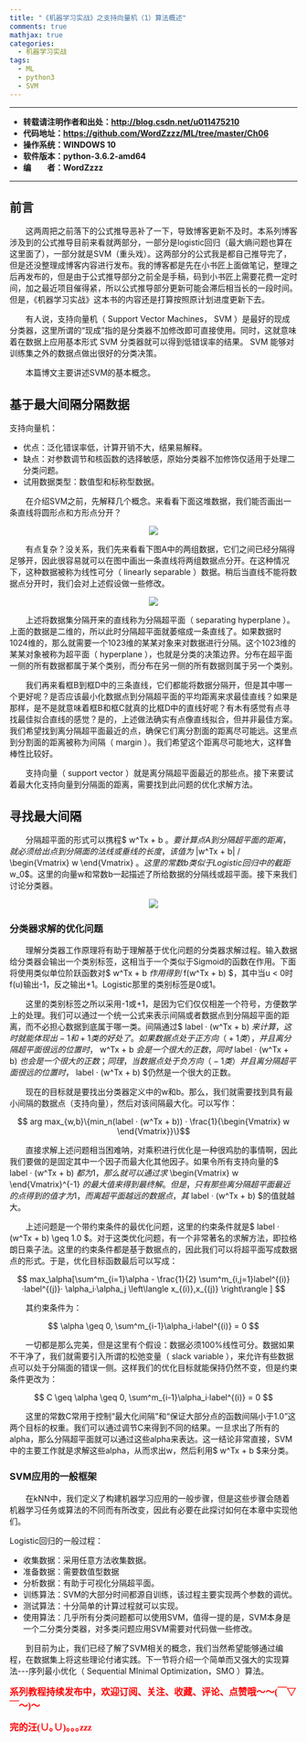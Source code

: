 ```yaml
---
title: "《机器学习实战》之支持向量机（1）算法概述"
comments: true
mathjax: true
categories:
  - 机器学习实战
tags:
  - ML
  - python3
  - SVM
---
```


----------

- **转载请注明作者和出处：http://blog.csdn.net/u011475210**
- **代码地址：https://github.com/WordZzzz/ML/tree/master/Ch06**
- **操作系统：WINDOWS 10**
- **软件版本：python-3.6.2-amd64**
- **编&emsp;&emsp;者：WordZzzz**

----------

## 前言

&emsp;&emsp;这两周把之前落下的公式推导恶补了一下，导致博客更新不及时。本系列博客涉及到的公式推导目前来看就两部分，一部分是logistic回归（最大熵问题也算在这里面了），一部分就是SVM（重头戏）。这两部分的公式我是都自己推导完了，但是还没整理成博客内容进行发布。我的博客都是先在小书匠上面做笔记，整理之后再发布的，但是由于公式推导部分之前全是手稿，码到小书匠上需要花费一定时间，加之最近项目催得紧，所以公式推导部分更新可能会滞后相当长的一段时间。但是，《机器学习实战》这本书的内容还是打算按照原计划进度更新下去。

&emsp;&emsp;有人说，支持向量机（ Support Vector Machines， SVM ）是最好的现成分类器，这里所谓的“现成”指的是分类器不加修改即可直接使用。同时，这就意味着在数据上应用基本形式 SVM 分类器就可以得到低错误率的结果。 SVM 能够对训练集之外的数据点做出很好的分类决策。

&emsp;&emsp;本篇博文主要讲述SVM的基本概念。

## 基于最大间隔分隔数据

支持向量机：

- 优点：泛化错误率低，计算开销不大，结果易解释。
- 缺点：对参数调节和核函数的选择敏感，原始分类器不加修饰仅适用于处理二分类问题。
- 试用数据类型：数值型和标称型数据。

&emsp;&emsp;在介绍SVM之前，先解释几个概念。来看看下面这堆数据，我们能否画出一条直线将圆形点和方形点分开？

<p></p>
<div align=center><img src="http://img.blog.csdn.net/20171008224923812?watermark/2/text/aHR0cDovL2Jsb2cuY3Nkbi5uZXQvdTAxMTQ3NTIxMA==/font/5a6L5L2T/fontsize/400/fill/I0JBQkFCMA==/dissolve/70/gravity/SouthEast"/></div>
<p></p>

&emsp;&emsp;有点复杂？没关系，我们先来看看下图A中的两组数据，它们之间已经分隔得足够开，因此很容易就可以在图中画出一条直线将两组数据点分开。在这种情况下，这种数据被称为线性可分（ linearly separable ）数据。稍后当直线不能将数据点分开时，我们会对上述假设做一些修改。

<p></p>
<div align=center><img src="http://img.blog.csdn.net/20171008224940599?watermark/2/text/aHR0cDovL2Jsb2cuY3Nkbi5uZXQvdTAxMTQ3NTIxMA==/font/5a6L5L2T/fontsize/400/fill/I0JBQkFCMA==/dissolve/70/gravity/SouthEast"/></div>
<p></p>

&emsp;&emsp;上述将数据集分隔开来的直线称为分隔超平面（ separating hyperplane ）。上面的数据是二维的，所以此时分隔超平面就萎缩成一条直线了。如果数据时1024维的，那么就需要一个1023维的某某对象来对数据进行分隔。这个1023维的某某对象被称为超平面（ hyperplane ），也就是分类的决策边界。分布在超平面一侧的所有数据都属于某个类别，而分布在另一侧的所有数据则属于另一个类别。

&emsp;&emsp;我们再来看框B到框D中的三条直线，它们都能将数据分隔开，但是其中哪一个更好呢？是否应该最小化数据点到分隔超平面的平均距离来求最佳直线？如果是那样，是不是就意味着框B和框C就真的比框D中的直线好呢？有木有感觉有点寻找最佳拟合直线的感觉？是的，上述做法确实有点像直线拟合，但并非最佳方案。我们希望找到离分隔超平面最近的点，确保它们离分割面的距离尽可能远。这里点到分割面的距离被称为间隔（ margin ）。我们希望这个距离尽可能地大，这样鲁棒性比较好。

&emsp;&emsp;支持向量（ support vector ）就是离分隔超平面最近的那些点。接下来要试着最大化支持向量到分隔面的距离，需要找到此问题的优化求解方法。

## 寻找最大间隔

&emsp;&emsp;分隔超平面的形式可以携程$ w^Tx + b $。要计算点A到分隔超平面的距离，就必须给出点到分隔面的法线或垂线的长度，该值为$ |w^Tx + b| / \begin{Vmatrix} w \end{Vmatrix} $。这里的常数b类似于Logistic回归中的截距$w_0$。这里的向量w和常数b一起描述了所给数据的分隔线或超平面。接下来我们讨论分类器。

<p></p>
<div align=center><img src="http://img.blog.csdn.net/20171008225002114?watermark/2/text/aHR0cDovL2Jsb2cuY3Nkbi5uZXQvdTAxMTQ3NTIxMA==/font/5a6L5L2T/fontsize/400/fill/I0JBQkFCMA==/dissolve/70/gravity/SouthEast"/></div>
<p></p>

### 分类器求解的优化问题

&emsp;&emsp;理解分类器工作原理将有助于理解基于优化问题的分类器求解过程。输入数据给分类器会输出一个类别标签，这相当于一个类似于Sigmoid的函数在作用。下面将使用类似单位阶跃函数对$ w^Tx + b $作用得到$ f(w^Tx + b) $，其中当u < 0时f(u)输出-1，反之输出+1。Logistic那里的类别标签是0或1。

&emsp;&emsp;这里的类别标签之所以采用-1或+1，是因为它们仅仅相差一个符号，方便数学上的处理。我们可以通过一个统一公式来表示间隔或者数据点到分隔超平面的距离，而不必担心数据到底属于哪一类。间隔通过$ label · (w^Tx + b) $来计算，这时就能体现出-1和+1类的好处了。如果数据点处于正方向（+1类），并且离分隔超平面很远的位置时，$ w^Tx + b $会是一个很大的正数，同时$ label · (w^Tx + b) $也会是一个很大的正数；同理，当数据点处于负方向（-1类）并且离分隔超平面很远的位置时，$ label · (w^Tx + b) $仍然是一个很大的正数。

&emsp;&emsp;现在的目标就是要找出分类器定义中的w和b。那么，我们就需要找到具有最小间隔的数据点（支持向量），然后对该间隔最大化。可以写作：

$$ arg max_{w,b}\{min_n(label · (w^Tx + b)) · \frac{1}{\begin{Vmatrix} w \end{Vmatrix}}\}$$

&emsp;&emsp;直接求解上述问题相当困难呐，对乘积进行优化是一种很鸡肋的事情啊，因此我们要做的是固定其中一个因子而最大化其他因子。如果令所有支持向量的$ label · (w^Tx + b) $都为1，那么就可以通过求$ \begin{Vmatrix} w \end{Vmatrix}^{-1} $的最大值来得到最终解。但是，只有那些离分隔超平面最近的点得到的值才为1，而离超平面越远的数据点，其$ label · (w^Tx + b) $的值就越大。

&emsp;&emsp;上述问题是一个带约束条件的最优化问题，这里的约束条件就是$ label · (w^Tx + b) \geq 1.0 $。对于这类优化问题，有一个非常著名的求解方法，即拉格朗日乘子法。这里的约束条件都是基于数据点的，因此我们可以将超平面写成数据点的形式。于是，优化目标函数最后可以写成：

$$ max_\alpha[\sum^m_{i=1}\alpha - \frac{1}{2} \sum^m_{i,j=1}label^{(i)}·label^{(j)}· \alpha_i·\alpha_j \left\langle x_{(i)},x_{(j)} \right\rangle ] $$

&emsp;&emsp;其约束条件为：

$$ \alpha \geq 0, \sum^m_{i-1}\alpha_i·label^{(i)} = 0 $$

&emsp;&emsp;一切都是那么完美，但是这里有个假设：数据必须100%线性可分。数据如果不干净了，我们就需要引入所谓的松弛变量（ slack variable ），来允许有些数据点可以处于分隔面的错误一侧。这样我们的优化目标就能保持仍然不变，但是约束条件更改为：

$$ C \geq \alpha \geq 0, \sum^m_{i-1}\alpha_i·label^{(i)} = 0 $$

&emsp;&emsp;这里的常数C常用于控制“最大化间隔”和“保证大部分点的函数间隔小于1.0”这两个目标的权重。我们可以通过调节C来得到不同的结果。一旦求出了所有的alpha，那么分隔超平面就可以通过这些alpha来表达。这一结论非常直接，SVM中的主要工作就是求解这些alpha，从而求出w，然后利用$ w^Tx + b $来分类。

### SVM应用的一般框架

&emsp;&emsp;在kNN中，我们定义了构建机器学习应用的一般步骤，但是这些步骤会随着机器学习任务或算法的不同而有所改变，因此有必要在此探讨如何在本章中实现他们。

Logistic回归的一般过程：

- 收集数据：采用任意方法收集数据。
- 准备数据：需要数值型数据
- 分析数据：有助于可视化分隔超平面。
- 训练算法：SVM的大部分时间都源自训练，该过程主要实现两个参数的调优。
- 测试算法：十分简单的计算过程就可以实现。
- 使用算法：几乎所有分类问题都可以使用SVM，值得一提的是，SVM本身是一个二分类分类器，对多类问题应用SVM需要对代码做一些修改。

&emsp;&emsp;到目前为止，我们已经了解了SVM相关的概念，我们当然希望能够通过编程，在数据集上将这些理论付诸实践。下一节将介绍一个简单而又强大的实现算法---序列最小优化（ Sequential MInimal Optimization，SMO ）算法。

**<font color="red" size=3 face="仿宋">系列教程持续发布中，欢迎订阅、关注、收藏、评论、点赞哦～～(￣▽￣～)～</font>**

**<font color="red" size=3 face="仿宋">完的汪(∪｡∪)｡｡｡zzz</font>**